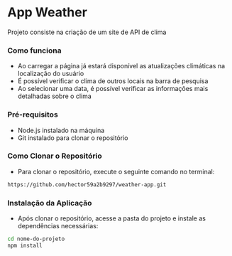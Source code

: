 # App Weather
Projeto consiste na criação de um site de API de clima

### Como funciona
- Ao carregar a página já estará disponível as atualizações climáticas na localização do usuário
- É possível verificar o clima de outros locais na barra de pesquisa
- Ao selecionar uma data, é possível verificar as informações mais detalhadas sobre o clima

### Pré-requisitos
- Node.js instalado na máquina
- Git instalado para clonar o repositório

### Como Clonar o Repositório
- Para clonar o repositório, execute o seguinte comando no terminal:

```bash
https://github.com/hector59a2b9297/weather-app.git
```

### Instalação da Aplicação
- Após clonar o repositório, acesse a pasta do projeto e instale as dependências necessárias:
```bash
cd nome-do-projeto
npm install
```
